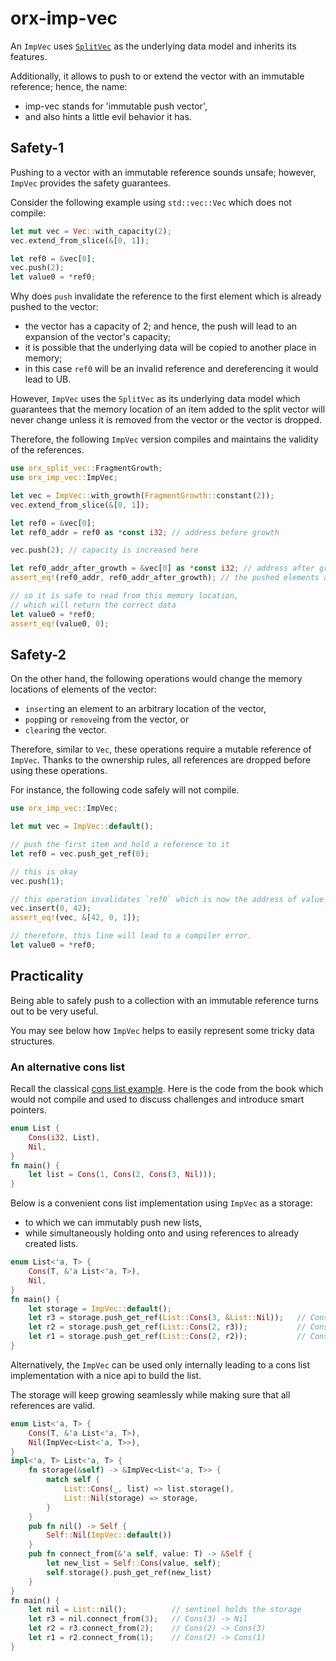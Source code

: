 # orx-imp-vec

An `ImpVec` uses [`SplitVec`](https://crates.io/crates/orx-split-vec) as the underlying data model and inherits its features.

Additionally, it allows to push to or extend the vector with an immutable reference; hence, the name:

* imp-vec stands for 'immutable push vector',
* and also hints a little evil behavior it has.


## Safety-1

Pushing to a vector with an immutable reference sounds unsafe;
however, `ImpVec` provides the safety guarantees.

Consider the following example using `std::vec::Vec` which does not compile:

```rust
let mut vec = Vec::with_capacity(2);
vec.extend_from_slice(&[0, 1]);

let ref0 = &vec[0];
vec.push(2);
let value0 = *ref0;
```

Why does `push` invalidate the reference to the first element which is already pushed to the vector:
* the vector has a capacity of 2; and hence, the push will lead to an expansion of the vector's capacity;
* it is possible that the underlying data will be copied to another place in memory;
* in this case `ref0` will be an invalid reference and dereferencing it would lead to UB.

However, `ImpVec` uses the `SplitVec` as its underlying data model
which guarantees that the memory location of an item added to the split vector will never change
unless it is removed from the vector or the vector is dropped.

Therefore, the  following `ImpVec` version compiles and maintains the validity of the references.

```rust
use orx_split_vec::FragmentGrowth;
use orx_imp_vec::ImpVec;

let vec = ImpVec::with_growth(FragmentGrowth::constant(2));
vec.extend_from_slice(&[0, 1]);

let ref0 = &vec[0];
let ref0_addr = ref0 as *const i32; // address before growth

vec.push(2); // capacity is increased here

let ref0_addr_after_growth = &vec[0] as *const i32; // address after growth
assert_eq!(ref0_addr, ref0_addr_after_growth); // the pushed elements are pinned

// so it is safe to read from this memory location,
// which will return the correct data
let value0 = *ref0;
assert_eq!(value0, 0);
```

## Safety-2

On the other hand, the following operations would change the memory locations
of elements of the vector:

* `insert`ing an element to an arbitrary location of the vector,
* `pop`ping or `remove`ing from the vector, or
* `clear`ing the vector.

Therefore, similar to `Vec`, these operations require a mutable reference of `ImpVec`.
Thanks to the ownership rules, all references are dropped before using these operations.

For instance, the following code safely will not compile.

```rust
use orx_imp_vec::ImpVec;

let mut vec = ImpVec::default();

// push the first item and hold a reference to it
let ref0 = vec.push_get_ref(0);

// this is okay
vec.push(1);

// this operation invalidates `ref0` which is now the address of value 42.
vec.insert(0, 42);
assert_eq!(vec, &[42, 0, 1]);

// therefore, this line will lead to a compiler error.
let value0 = *ref0;
```

## Practicality

Being able to safely push to a collection with an immutable reference turns out to be very useful.

You may see below how `ImpVec` helps to easily represent some tricky data structures.

### An alternative cons list

Recall the classical [cons list example](https://doc.rust-lang.org/book/ch15-01-box.html).
Here is the code from the book which would not compile and used to discuss challenges and introduce smart pointers.

```rust
enum List {
    Cons(i32, List),
    Nil,
}
fn main() {
    let list = Cons(1, Cons(2, Cons(3, Nil)));
}
```


Below is a convenient cons list implementation using `ImpVec` as a storage:

* to which we can immutably push new lists,
* while simultaneously holding onto and using references to already created lists.

```rust
enum List<'a, T> {
    Cons(T, &'a List<'a, T>),
    Nil,
}
fn main() {
    let storage = ImpVec::default();
    let r3 = storage.push_get_ref(List::Cons(3, &List::Nil));   // Cons(3) -> Nil
    let r2 = storage.push_get_ref(List::Cons(2, r3));           // Cons(2) -> Cons(3)
    let r1 = storage.push_get_ref(List::Cons(2, r2));           // Cons(2) -> Cons(1)
}
```

Alternatively, the `ImpVec` can be used only internally
leading to a cons list implementation with a nice api to build the list.

The storage will keep growing seamlessly while making sure that
all references are valid.

```rust
enum List<'a, T> {
    Cons(T, &'a List<'a, T>),
    Nil(ImpVec<List<'a, T>>),
}
impl<'a, T> List<'a, T> {
    fn storage(&self) -> &ImpVec<List<'a, T>> {
        match self {
            List::Cons(_, list) => list.storage(),
            List::Nil(storage) => storage,
        }
    }
    pub fn nil() -> Self {
        Self::Nil(ImpVec::default())
    }
    pub fn connect_from(&'a self, value: T) -> &Self {
        let new_list = Self::Cons(value, self);
        self.storage().push_get_ref(new_list)
    }
}
fn main() {
    let nil = List::nil();          // sentinel holds the storage
    let r3 = nil.connect_from(3);   // Cons(3) -> Nil
    let r2 = r3.connect_from(2);    // Cons(2) -> Cons(3)
    let r1 = r2.connect_from(1);    // Cons(2) -> Cons(1)
}
```
